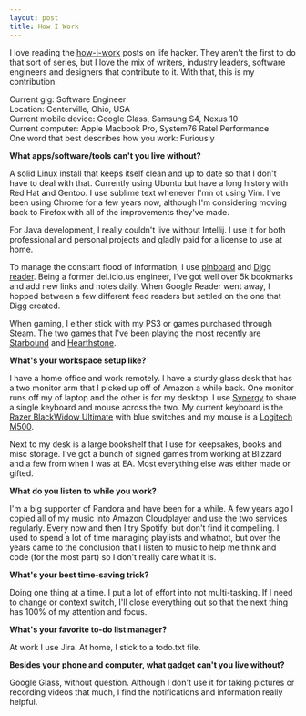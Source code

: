 ```yaml
---
layout: post
title: How I Work
---
```


I love reading the [how-i-work](http://lifehacker.com/how-i-work/) posts on life hacker. They aren't the first to do that sort of series, but I love the mix of writers, industry leaders, software engineers and designers that contribute to it. With that, this is my contribution.

Current gig: Software Engineer<br/>
Location: Centerville, Ohio, USA<br/>
Current mobile device: Google Glass, Samsung S4, Nexus 10<br/>
Current computer: Apple Macbook Pro, System76 Ratel Performance<br/>
One word that best describes how you work: Furiously<br/>

**What apps/software/tools can't you live without?**

A solid Linux install that keeps itself clean and up to date so that I don't have to deal with that. Currently using Ubuntu but have a long history with Red Hat and Gentoo. I use sublime text whenever I'mn ot using Vim. I've been using Chrome for a few years now, although I'm considering moving back to Firefox with all of the improvements they've made.

For Java development, I really couldn't live without Intellij. I use it for both professional and personal projects and gladly paid for a license to use at home.

To manage the constant flood of information, I use [pinboard](https://pinboard.in/u:ngerakines) and [Digg reader](http://digg.com/reader/). Being a former del.icio.us engineer, I've got well over 5k bookmarks and add new links and notes daily. When Google Reader went away, I hopped between a few different feed readers but settled on the one that Digg created.

When gaming, I either stick with my PS3 or games purchased through Steam. The two games that I've been playing the most recently are [Starbound](http://playstarbound.com/) and [Hearthstone](http://us.battle.net/hearthstone/en/).

**What's your workspace setup like?**

I have a home office and work remotely. I have a sturdy glass desk that has a two monitor arm that I picked up off of Amazon a while back. One monitor runs off my of laptop and the other is for my desktop. I use [Synergy](http://synergy-foss.org/) to share a single keyboard and mouse across the two. My current keyboard is the [Razer BlackWidow Ultimate](http://www.amazon.com/gp/product/B008U5ZNIG/ref=as_li_ss_tl?ie=UTF8&camp=1789&creative=390957&creativeASIN=B008U5ZNIG&linkCode=as2&tag=socklabs-20) with blue switches and my mouse is a [Logitech M500](http://www.amazon.com/gp/product/B002B3YCQM/ref=as_li_ss_tl?ie=UTF8&camp=1789&creative=390957&creativeASIN=B002B3YCQM&linkCode=as2&tag=socklabs-20).

Next to my desk is a large bookshelf that I use for keepsakes, books and misc storage. I've got a bunch of signed games from working at Blizzard and a few from when I was at EA. Most everything else was either made or gifted.

**What do you listen to while you work?**

I'm a big supporter of Pandora and have been for a while. A few years ago I copied all of my music into Amazon Cloudplayer and use the two services regularly. Every now and then I try Spotify, but don't find it compelling. I used to spend a lot of time managing playlists and whatnot, but over the years came to the conclusion that I listen to music to help me think and code (for the most part) so I don't really care what it is.

**What's your best time-saving trick?**

Doing one thing at a time. I put a lot of effort into not multi-tasking. If I need to change or context switch, I'll close everything out so that the next thing has 100% of my attention and focus.

**What's your favorite to-do list manager?**

At work I use Jira. At home, I stick to a todo.txt file.

**Besides your phone and computer, what gadget can't you live without?**

Google Glass, without question. Although I don't use it for taking pictures or recording videos that much, I find the notifications and information really helpful.
